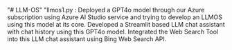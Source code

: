 "# LLM-OS" 
"llmos1.py : Deployed a GPT4o model through our Azure subscription using Azure AI Studio service and trying to develop an LLMOS using this model at its core.  Developed a Streamlit based LLM chat assistant with chat history using this GPT4o model. Integrated the Web Search Tool into this LLM chat assistant using Bing Web Search API. 
